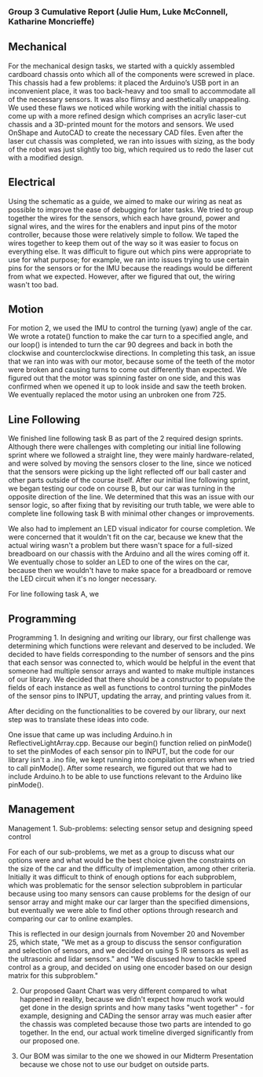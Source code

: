 ### Group 3 Cumulative Report (Julie Hum, Luke McConnell, Katharine Moncrieffe)

## Mechanical
For the mechanical design tasks, we started with a quickly assembled cardboard chassis onto which all of the components were screwed in place. This chassis had a few problems: it placed the Arduino’s USB port in an inconvenient place, it was too back-heavy and too small to accommodate all of the necessary sensors. It was also flimsy and aesthetically unappealing. We used these flaws we noticed while working with the initial chassis to come up with a more refined design which comprises an acrylic laser-cut chassis and a 3D-printed mount for the motors and sensors. We used OnShape and AutoCAD to create the necessary CAD files. Even after the laser cut chassis was completed, we ran into issues with sizing, as the body of the robot was just slightly too big, which required us to redo the laser cut with a modified design.

## Electrical
Using the schematic as a guide, we aimed to make our wiring as neat as possible to improve the ease of debugging for later tasks. We tried to group together the wires for the sensors, which each have ground, power and signal wires, and the wires for the enablers and input pins of the motor controller, because those were relatively simple to follow. We taped the wires together to keep them out of the way so it was easier to focus on everything else. It was difficult to figure out which pins were appropriate to use for what purpose; for example, we ran into issues trying to use certain pins for the sensors or for the IMU because the readings would be different from what we expected. However, after we figured that out, the wiring wasn't too bad. 

## Motion
For motion 2, we used the IMU to control the turning (yaw) angle of the car. We wrote a rotate() function to make the car turn to a specified angle, and our loop() is intended to turn the car 90 degrees and back in both the clockwise and counterclockwise directions. In completing this task, an issue that we ran into was with our motor, because some of the teeth of the motor were broken and causing turns to come out differently than expected. We figured out that the motor was spinning faster on one side, and this was confirmed when we opened it up to look inside and saw the teeth broken. We eventually replaced the motor using an unbroken one from 725. 


## Line Following
We finished line following task B as part of the 2 required design sprints. Although there were challenges with completing our initial line following sprint where we followed a straight line, they were mainly hardware-related, and were solved by moving the sensors closer to the line, since we noticed that the sensors were picking up the light reflected off our ball caster and other parts outside of the course itself. After our initial line following sprint, we began testing our code on course B, but our car was turning in the opposite direction of the line. We determined that this was an issue with our sensor logic, so after fixing that by revisiting our truth table, we were able to complete line following task B with minimal other changes or improvements.

We also had to implement an LED visual indicator for course completion. We were concerned that it wouldn't fit on the car, because we knew that the actual wiring wasn't a problem but there wasn't space for a full-sized breadboard on our chassis with the Arduino and all the wires coming off it. We eventually chose to solder an LED to one of the wires on the car, because then we wouldn't have to make space for a breadboard or remove the LED circuit when it's no longer necessary. 

For line following task A, we

## Programming
Programming 1. In designing and writing our library, our first challenge was determining which functions were relevant and deserved to be included. We decided to have fields corresponding to the number of sensors and the pins that each sensor was connected to, which would be helpful in the event that someone had multiple sensor arrays and wanted to make multiple instances of our library. We decided that there should be a constructor to populate the fields of each instance as well as functions to control turning the pinModes of the sensor pins to INPUT, updating the array, and printing values from it. 

After deciding on the functionalities to be covered by our library, our next step was to translate these ideas into code. 

One issue that came up was including Arduino.h in ReflectiveLightArray.cpp. Because our begin() function relied on pinMode() to set the pinModes of each sensor pin to INPUT, but the code for our library isn't a .ino file, we kept running into compilation errors when we tried to call pinMode(). After some research, we figured out that we had to include Arduino.h to be able to use functions relevant to the Arduino like pinMode(). 


## Management
Management 1. Sub-problems: selecting sensor setup and designing speed control

For each of our sub-problems, we met as a group to discuss what our options were and what would be the best choice given the constraints on the size of the car and the difficulty of implementation, among other criteria. Initially it was difficult to think of enough options for each subproblem, which was problematic for the sensor selection subproblem in particular because using too many sensors can cause problems for the design of our sensor array and might make our car larger than the specified dimensions, but eventually we were able to find other options through research and comparing our car to online examples. 

This is reflected in our design journals from November 20 and November 25, which state, "We met as a group to discuss the sensor configuration and selection of sensors, and we decided on using 5 IR sensors as well as the ultrasonic and lidar sensors." and "We discussed how to tackle speed control as a group, and decided on using one encoder based on our design matrix for this subproblem."

2. Our proposed Gaant Chart was very different compared to what happened in reality, because we didn't expect how much work would get done in the design sprints and how many tasks "went together" - for example, designing and CADing the sensor array was much easier after the chassis was completed because those two parts are intended to go together. In the end, our actual work timeline diverged significantly from our proposed one. 

3. Our BOM was similar to the one we showed in our Midterm Presentation because we chose not to use our budget on outside parts. 
